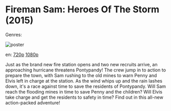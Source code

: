 # Fireman Sam: Heroes Of The Storm (2015)

Genres: 

![poster]()

en:
  [720p](magnet:?xt=urn:btih:93B8A290B0D0BE815DF5472C90916C61836E7BDF&tr=udp://glotorrents.pw:6969/announce&tr=udp://tracker.opentrackr.org:1337/announce&tr=udp://torrent.gresille.org:80/announce&tr=udp://tracker.openbittorrent.com:80&tr=udp://tracker.coppersurfer.tk:6969&tr=udp://tracker.leechers-paradise.org:6969&tr=udp://p4p.arenabg.ch:1337&tr=udp://tracker.internetwarriors.net:1337)
  [1080p](magnet:?xt=urn:btih:BB47F17C6D069A554114B6E611A93274A6AEE7EF&tr=udp://glotorrents.pw:6969/announce&tr=udp://tracker.opentrackr.org:1337/announce&tr=udp://torrent.gresille.org:80/announce&tr=udp://tracker.openbittorrent.com:80&tr=udp://tracker.coppersurfer.tk:6969&tr=udp://tracker.leechers-paradise.org:6969&tr=udp://p4p.arenabg.ch:1337&tr=udp://tracker.internetwarriors.net:1337)
  


Just as the brand new fire station opens and two new recruits arrive, an approaching hurricane threatens Pontypandy! The crew jump in to action to prepare the town, with Sam rushing to the old mines to warn Penny and Elvis left in charge at the station. As the wind whips up and the rain lashes down, it's a race against time to save the residents of Pontypandy. Will Sam reach the flooding mines in time to save Penny and the children? Will Elvis take charge and get the residents to safety in time? Find out in this all-new action-packed adventure!
